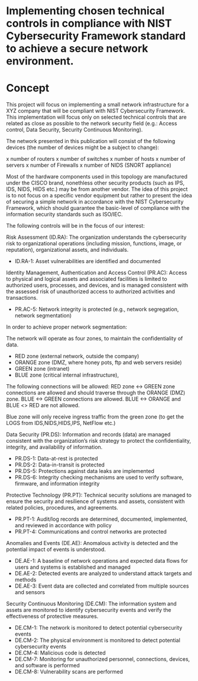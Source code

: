 # Implementing chosen technical controls in compliance with NIST Cybersecurity Framework standard to achieve a secure network environment. 

# Concept 

This project will focus on implementing a small network infrastructure for a XYZ company that will be compliant with NIST Cybersecurity Framework. This implementation will focus only on selected technical controls that are related as close as possible to the network security field (e.g.: Access control, Data Security, Security Continuous Monitoring). 

The network presented in this publication will consist of the following devices (the number of devices might be a subject to change):

x number of routers
x number of switches
x number of hosts
x number of servers
x number of Firewalls
x number of NIDS (SNORT appliance)

Most of the hardware components used in this topology are manufactured under the CISCO brand, nonethless other security products (such as IPS, IDS, NIDS, HIDS etc.) may be from another vendor. The idea of this project is to not focus on a specific vendor equipment but rather to present the idea of securing a simple network in accordance with the NIST Cybersecurity Framework, which should guarantee the basic-level of compliance with the information security standards such as ISO/IEC. 


The following controls will be in the focus of our interest: 

Risk Assessment (ID.RA): The organization understands the cybersecurity risk to organizational operations (including mission, functions, image, or reputation), organizational assets, and individuals.

- ID.RA-1: Asset vulnerabilities are identified and documented


Identity Management, Authentication and Access Control (PR.AC): Access to physical and logical assets and associated facilities is limited to authorized users, processes, and devices, and is managed consistent with the assessed risk of unauthorized access to authorized activities and transactions.

- PR.AC-5: Network integrity is protected (e.g., network segregation, network segmentation)

In order to achieve proper network segmentation:

The network will operate as four zones, to maintain the confidentiality of data. 
- RED zone (external network, outside the company)
- ORANGE zone (DMZ, where honey pots, ftp and web servers reside)
- GREEN zone (intranet)
- BLUE zone (critical internal infrastructure), 


The following connections will be allowed: 
RED zone <-> GREEN zone connections are allowed and should traverse through the ORANGE (DMZ) zone.
BLUE <-> GREEN connections are allowed.
BLUE <-> ORANGE and BLUE <> RED are not allowed.

Blue zone will only receive ingress traffic from the green zone (to get the LOGS from IDS,NIDS,HIDS,IPS, NetFlow etc.)


Data Security (PR.DS): Information and records (data) are managed consistent with the organization’s risk strategy to protect the confidentiality, integrity, and availability of information.

- PR.DS-1: Data-at-rest is protected
- PR.DS-2: Data-in-transit is protected
- PR.DS-5: Protections against data leaks are implemented
- PR.DS-6: Integrity checking mechanisms are used to verify software, firmware, and information integrity


Protective Technology (PR.PT): Technical security solutions are managed to ensure the security and resilience of systems and assets, consistent with related policies, procedures, and agreements.

- PR.PT-1: Audit/log records are determined, documented, implemented, and reviewed in accordance with policy
- PR.PT-4: Communications and control networks are protected



Anomalies and Events (DE.AE): Anomalous activity is detected and the potential impact of events is understood.

- DE.AE-1: A baseline of network operations and expected data flows for users and systems is established and managed
- DE.AE-2: Detected events are analyzed to understand attack targets and methods
- DE.AE-3: Event data are collected and correlated from multiple sources and sensors


Security Continuous Monitoring (DE.CM): The information system and assets are monitored to identify cybersecurity events and verify the effectiveness of protective measures.

- DE.CM-1: The network is monitored to detect potential cybersecurity events
- DE.CM-2: The physical environment is monitored to detect potential cybersecurity events
- DE.CM-4: Malicious code is detected
- DE.CM-7: Monitoring for unauthorized personnel, connections, devices, and software is performed
- DE.CM-8: Vulnerability scans are performed
